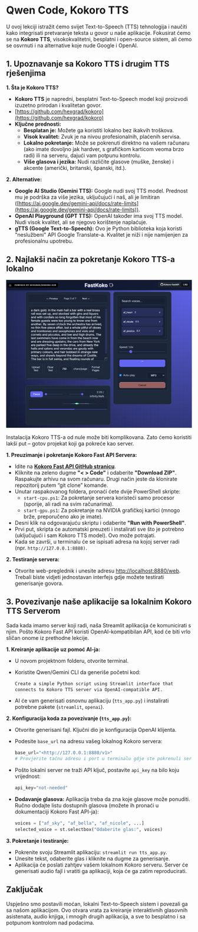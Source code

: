 # Qwen Code, Kokoro TTS

U ovoj lekciji istražit ćemo svijet Text-to-Speech (TTS) tehnologija i naučiti kako integrisati pretvaranje teksta u govor u naše aplikacije. Fokusirat ćemo se na **Kokoro TTS**, visokokvalitetni, besplatni i open-source sistem, ali ćemo se osvrnuti i na alternative koje nude Google i OpenAI.

## 1. Upoznavanje sa Kokoro TTS i drugim TTS rješenjima

**1. Šta je Kokoro TTS?**

- **Kokoro TTS** je napredni, besplatni Text-to-Speech model koji proizvodi izuzetno prirodan i kvalitetan govor.
- [https://github.com/hexgrad/kokoro](https://github.com/hexgrad/kokoro)
- **Ključne prednosti:**
    - **Besplatan je:** Možete ga koristiti lokalno bez ikakvih troškova.
    - **Visok kvalitet:** Zvuk je na nivou profesionalnih, plaćenih servisa.
    - **Lokalno pokretanje:** Može se pokrenuti direktno na vašem računaru (ako imate dovoljno jak hardver, s grafičkom karticom veoma brzo radi) ili na serveru, dajući vam potpunu kontrolu.
    - **Više glasova i jezika:** Nudi različite glasove (muške, ženske) i akcente (američki, britanski, španski, itd.).

**2. Alternative:**

- **Google AI Studio (Gemini TTS):** Google nudi svoj TTS model. Prednost mu je podrška za više jezika, uključujući i naš, ali je limitiran ([https://ai.google.dev/gemini-api/docs/rate-limits](https://ai.google.dev/gemini-api/docs/rate-limits)).
- **OpenAI Playground (GPT TTS):** OpenAI također ima svoj TTS model. Nudi visok kvalitet, ali se njegovo korištenje naplaćuje.
- **gTTS (Google Text-to-Speech):** Ovo je Python biblioteka koja koristi "neslužbeni" API Google Translate-a. Kvalitet je niži i nije namijenjen za profesionalnu upotrebu.

## 2. Najlakši način za pokretanje Kokoro TTS-a lokalno

![webui-screenshot.png](/files/images/08_webui-screenshot.png)

Instalacija Kokoro TTS-a od nule može biti komplikovana. Zato ćemo koristiti lakši put – gotov projekat koji ga pokreće kao server.

**1. Preuzimanje i pokretanje Kokoro Fast API Servera:**

- Idite na [**Kokoro Fast API GitHub stranicu**](https://github.com/daz-3d/kokoro-fast-api).
- Kliknite na zeleno dugme **"< > Code"** i odaberite **"Download ZIP"**. Raspakujte arhivu na svom računaru. Drugi način jeste da klonirate repozitorij putem “git clone” komande.
- Unutar raspakovanog foldera, pronaći ćete dvije PowerShell skripte:
    - `start-cpu.ps1`: Za pokretanje servera koristeći samo procesor (sporije, ali radi na svim računarima).
    - `start-gpu.ps1`: Za pokretanje na NVIDIA grafičkoj kartici (mnogo brže, preporučeno ako je imate).
- Desni klik na odgovarajuću skriptu i odaberite **"Run with PowerShell"**.
- Prvi put, skripta će automatski preuzeti i instalirati sve što je potrebno (uključujući i sam Kokoro TTS model). Ovo može potrajati.
- Kada se završi, u terminalu će se ispisati adresa na kojoj server radi (npr. `http://127.0.0.1:8888)`.

**2. Testiranje servera:**

- Otvorite web-preglednik i unesite adresu [http://localhost:8880/web](http://localhost:8880/web). Trebali biste vidjeti jednostavan interfejs gdje možete testirati generisanje govora.

## 3. Povezivanje naše aplikacije sa lokalnim Kokoro TTS Serverom

Sada kada imamo server koji radi, naša Streamlit aplikacija će komunicirati s njim. Pošto Kokoro Fast API koristi OpenAI-kompatibilan API, kod će biti vrlo sličan onome iz prethodne lekcije.

**1. Kreiranje aplikacije uz pomoć AI-ja:**

- U novom projektnom folderu, otvorite terminal.
- Koristite Qwen/Gemini CLI da generiše početni kod:
    
    ```
    Create a simple Python script using Streamlit interface that connects to Kokoro TTS server via OpenAI-compatible API.
    ```
    
- AI će vam generisati osnovnu aplikaciju (`tts_app.py`) i instalirati potrebne pakete (`streamlit`, `openai`).

**2. Konfiguracija koda za povezivanje (`tts_app.py`):**

- Otvorite generisani fajl. Ključni dio je konfiguracija OpenAI klijenta.
- Podesite `base_url` na adresu vašeg lokalnog Kokoro servera:
    
    ```python
    base_url="<http://127.0.0.1:8880/v1>"
    # Provjerite tačnu adresu i port u terminalu gdje ste pokrenuli server!
    ```
    
- Pošto lokalni server ne traži API ključ, postavite `api_key` na bilo koju vrijednost:
    
    ```python
    api_key="not-needed"
    ```
    
- **Dodavanje glasova:** Aplikacija treba da zna koje glasove može ponuditi. Ručno dodajte listu dostupnih glasova (možete ih pronaći u dokumentaciji Kokoro Fast API-ja):
    
    ```python
    voices = ["af_sky", "af_bella", "af_nicole", ...]
    selected_voice = st.selectbox("Odaberite glas:", voices)
    ```
    

**3. Pokretanje i testiranje:**

- Pokrenite svoju Streamlit aplikaciju: `streamlit run tts_app.py`.
- Unesite tekst, odaberite glas i kliknite na dugme za generisanje.
- Aplikacija će poslati zahtjev vašem lokalnom Kokoro serveru. Server će generisati audio fajl i vratiti ga aplikaciji, koja će ga zatim reproducirati.

## Zaključak

Uspješno smo postavili moćan, lokalni Text-to-Speech sistem i povezali ga sa našom aplikacijom. Ovo otvara vrata za kreiranje interaktivnih glasovnih asistenata, audio knjiga, i mnogih drugih aplikacija, a sve to besplatno i sa potpunom kontrolom nad podacima.
